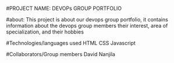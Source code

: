 #PROJECT NAME: DEVOPs GROUP PORTFOLIO

#about:
This project is about our devops group portfolio, it contains information about the devops group members their interest, area of specialization, and their hobbies

#Technologies/languages used
HTML
CSS
Javascript

#Collaborators/Group members
David Nanjila 
